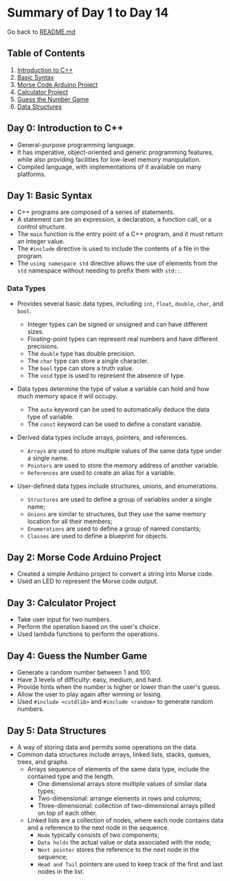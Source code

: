 # Summary of Day 1 to Day 14

Go back to [README.md](README.md)

## Table of Contents

1. [Introduction to C++](#day-0-introduction-to-c)
2. [Basic Syntax](#day-1-basic-syntax)
3. [Morse Code Arduino Project](#day-2-morse-code-arduino-project)
4. [Calculator Project](#day-3-calculator-project)
5. [Guess the Number Game](#day-4-guess-the-number-game)
6. [Data Structures](#day-5-data-structures)

## Day 0: Introduction to C++

* General-purpose programming language.
* It has imperative, object-oriented and generic programming features, while also providing facilities for low-level memory manipulation.
* Compiled language, with implementations of it available on many platforms.

## Day 1: Basic Syntax

* C++ programs are composed of a series of statements.
* A statement can be an expression, a declaration, a function call, or a control structure.
* The `main` function is the entry point of a C++ program, and it must return an integer value.
* The `#include` directive is used to include the contents of a file in the program.
* The `using namespace std` directive allows the use of elements from the `std` namespace without needing to prefix them with `std::`.

### Data Types

* Provides several basic data types, including `int`, `float`, `double`, `char`, and `bool`.
    * Integer types can be signed or unsigned and can have different sizes.
    * Floating-point types can represent real numbers and have different precisions.
    * The `double` type has double precision.
    * The `char` type can store a single character.
    * The `bool` type can store a truth value.
    * The `void` type is used to represent the absence of type.

* Data types determine the type of value a variable can hold and how much memory space it will occupy.
    * The `auto` keyword can be used to automatically deduce the data type of variable.
    * The `const` keyword can be used to define a constant variable.

* Derived data types include arrays, pointers, and references.
    * `Arrays` are used to store multiple values of the same data type under a single name.
    * `Pointers` are used to store the memory address of another variable.
    * `References` are used to create an alias for a variable.

* User-defined data types include structures, unions, and enumerations.
    * `Structures` are used to define a group of variables under a single name;
    * `Unions` are similar to structures, but they use the same memory location for all their members;
    * `Enumerations` are used to define a group of named constants;
    * `Classes` are used to define a blueprint for objects.

## Day 2: Morse Code Arduino Project

* Created a simple Arduino project to convert a string into Morse code.
* Used an LED to represent the Morse code output.

## Day 3: Calculator Project

* Take user input for two numbers.
* Perform the operation based on the user's choice.
* Used lambda functions to perform the operations.

## Day 4: Guess the Number Game

* Generate a random number between 1 and 100.
* Have 3 levels of difficulty: easy, medium, and hard.
* Provide hints when the number is higher or lower than the user's guess.
* Allow the user to play again after winning or losing.
* Used `#include <cstdlib>` and `#include <random>` to generate random numbers.

## Day 5: Data Structures

* A way of storing data and permits some operations on the data.
* Common data structures include arrays, linked lists, stacks, queues, trees, and graphs.
    * Arrays sequence of elements of the same data type, include the contained type and the length.
        * One dimensional arrays store multiple values of similar data types;
        * Two-dimensional: arrange elements in rows and columns;
        * Three-dimensional: collection of two-dimensional arrays pilled on top of each other.
    * Linked lists are a collection of nodes, where each node contains data and a reference to the next node in the sequence.
        * `Node` typically consists of two components;
        * `Data holds` the actual value or data associated with the node;
        * `Next pointer` stores the reference to the next node in the sequence;
        * `Head and Tail` pointers are used to keep track of the first and last nodes in the list.